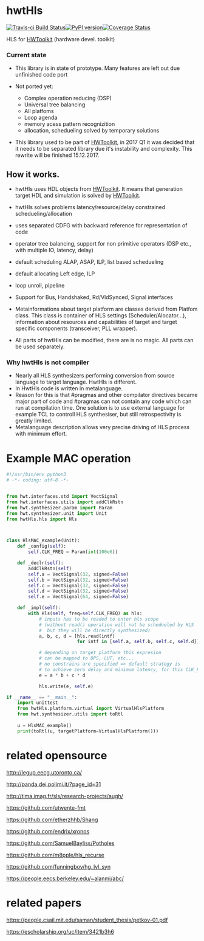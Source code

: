 # hwtHls

[![Travis-ci Build Status](https://travis-ci.org/Nic30/hwtHls.png?branch=master)](https://travis-ci.org/Nic30/hwtHls)[![PyPI version](https://badge.fury.io/py/hwtHls.svg)](http://badge.fury.io/py/hwtHls)[![Coverage Status](https://coveralls.io/repos/github/Nic30/hwtHls/badge.svg?branch=master)](https://coveralls.io/github/Nic30/hwtHls?branch=master)


HLS for [HWToolkit](https://github.com/Nic30/HWToolkit) (hardware devel. toolkit)

### Current state

* This library is in state of prototype. Many features are left out due unfinished code port

* Not ported yet:
 
  * Complex operation reducing (DSP)
  * Universal tree balancing
  * All platfoms
  * Loop agenda
  * memory acess pattern recognizition
  * allocation, schedueling solved by temporary solutions

* This library used to be part of [HWToolkit](https://github.com/Nic30/HWToolkit), in 2017 Q1 it was decided that it needs to be separated library due it's instability and complexity. This rewrite will be finished 15.12.2017.



## How it works.

* hwtHls uses HDL objects from [HWToolkit](https://github.com/Nic30/HWToolkit). 
  It means that generation target HDL and simulation is solved by [HWToolkit](https://github.com/Nic30/HWToolkit).

* hwtHls solves problems latency/resource/delay constrained schedueling/allocation
* uses separated CDFG with backward reference for representation of code
* operator tree balancing, support for non primitive operators (DSP etc., with multiple IO, latency, delay)
* default scheduling ALAP, ASAP, ILP, list based schedueling
* default allocating Left edge, ILP
* loop unroll, pipeline
* Support for Bus, Handshaked, Rd/VldSynced, Signal interfaces

* Metainformations about target platform are classes derived from Platfom class.
  This class is container of HLS settings (Scheduler/Alocator...),
  information about resources and capabilities of target and target specific components (transceiver, PLL wrapper).

* All parts of hwtHls can be modified, there are is no magic. All parts can be used separately.

### Why hwtHls is not compiler
* Nearly all HLS synthesizers performing conversion from source language to target language. HwtHls is different.
* In HwtHls code is written in metalanguage.
* Reason for this is that #pragmas and other compilator directives became major part of code and #pragmas can not contain any code which can run at compilation time. One solution is to use external language for example TCL to controll HLS synthesiser, but still retrospectivity is greatly limited.
* Metalanguage description allows very precise driving of HLS process with minimum effort. 


# Example MAC operation

```python
#!/usr/bin/env python3
# -*- coding: utf-8 -*-


from hwt.interfaces.std import VectSignal
from hwt.interfaces.utils import addClkRstn
from hwt.synthesizer.param import Param
from hwt.synthesizer.unit import Unit
from hwtHls.hls import Hls



class HlsMAC_example(Unit):
    def _config(self):
        self.CLK_FREQ = Param(int(100e6))

    def _declr(self):
        addClkRstn(self)
        self.a = VectSignal(32, signed=False)
        self.b = VectSignal(32, signed=False)
        self.c = VectSignal(32, signed=False)
        self.d = VectSignal(32, signed=False)
        self.e = VectSignal(64, signed=False)

    def _impl(self):
        with Hls(self, freq=self.CLK_FREQ) as hls:
            # inputs has to be readed to enter hls scope
            # (without read() operation will not be schedueled by HLS
            #  but they will be directly synthesized)
            a, b, c, d = [hls.read(intf)
                          for intf in [self.a, self.b, self.c, self.d]]

            # depending on target platform this expresion
            # can be mapped to DPS, LUT, etc...
            # no constrains are specified => default strategy is
            # to achieve zero delay and minimum latency, for this CLK_FREQ
            e = a * b + c * d

            hls.write(e, self.e)

if __name__ == "__main__":
    import unittest
    from hwtHls.platform.virtual import VirtualHlsPlatform
    from hwt.synthesizer.utils import toRtl
    
    u = HlsMAC_example()
    print(toRtl(u, targetPlatform=VirtualHlsPlatform()))
```



# related opensource

http://legup.eecg.utoronto.ca/

http://panda.dei.polimi.it/?page_id=31

http://tima.imag.fr/sls/research-projects/augh/

https://github.com/utwente-fmt

https://github.com/etherzhhb/Shang

https://github.com/endrix/xronos

https://github.com/SamuelBayliss/Potholes

https://github.com/m8pple/hls_recurse

https://github.com/funningboy/hg_lvl_syn

https://people.eecs.berkeley.edu/~alanmi/abc/



# related papers

https://people.csail.mit.edu/saman/student_thesis/petkov-01.pdf

https://escholarship.org/uc/item/3421b3h6

